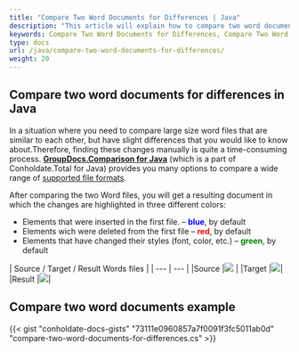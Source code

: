 ```yaml
---
title: "Compare Two Word Documents for Differences | Java"
description: "This article will explain how to compare two word documents for differences using GroupDocs.Comparison API which is a part of Conholdate.Total for Java."
keywords: Compare Two Word Documents for Differences, Compare Two Word Documents for Differences in Java
type: docs
url: /java/compare-two-word-documents-for-differences/
weight: 20
---
```

## Compare two word documents for differences in Java

In a situation where you need to compare large size word files that are similar to each other, but have slight differences that you would like to know about.Therefore, finding these changes manually is quite a time-consuming process.
**[GroupDocs.Comparison for Java](https://products.groupdocs.com/comparison/java)** (which is a part of Conholdate.Total for Java) provides you many options to compare a wide range of [supported file formats](https://docs.groupdocs.com/comparison/java/supported-document-formats/).

After comparing the two Word files, you will get a resulting document in which the changes are highlighted in three different colors:

*   Elements that were inserted in the first file. – <font color="blue">**blue**</font>, by default
*   Elements wich were deleted from the first file – <font color="red">**red**</font>, by default
*   Elements that have changed their styles (font, color, etc.) – <font color="green">**green**</font>, by default

|  Source / Target / Result Words files |
| --- | --- |
|Source |![](https://docs.groupdocs.com/comparison/net/images/how-to-compare-word-1.png) | 
|Target |![](https://docs.groupdocs.com/comparison/net/images/how-to-compare-word-2.png)|
|Result |![](https://docs.groupdocs.com/comparison/net/images/how-to-compare-word-3.png)|

## Compare two word documents example

{{< gist "conholdate-docs-gists" "73111e0960857a7f0091f3fc5011ab0d" "compare-two-word-documents-for-differences.cs" >}}








